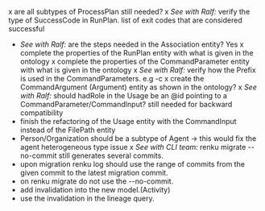 x are all subtypes of ProcessPlan still needed?
x *See with Ralf:* verify the type of SuccessCode in RunPlan.
list of exit codes that are considered successful
- *See with Ralf:* are the steps needed in the Association entity? Yes 
x complete the properties of the RunPlan entity with what is given in the ontology
x complete the properties of the CommandParameter entity with what is given in the ontology
x *See with Ralf:* verify how the Prefix is used in the CommandParameters. e.g -c
x create the CommandArgument (Argument) entity as shown in the ontology?
x *See with Ralf:* should hadRole in the Usage be an @id pointing to a CommandParameter/CommandInput? still needed for backward compatibility  
- finish the refactoring of the Usage entity with the CommandInput instead of the FilePath entity
- Person/Organization should be a subtype of Agent -> this would fix the agent heterogeneous type issue
x *See with CLI team:* renku migrate --no-commit still generates several commits.
- upon migration renku log should use the range of commits from the given commit to the latest migration commit.
- on renku migrate do not use the --no-commit. 
- add invalidation into the new model.(Activity)
- use the invalidation in the lineage query. 